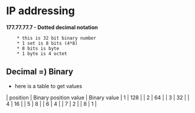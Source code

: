 # IP addressing

**177.77.77.7 - Dotted decimal notation**

```
    * this is 32 bit binary number
    * 1 set is 8 bits (4*8)
    * 8 bits is byte
    * 1 byte is 4 octet
```

## Decimal =) Binary

* here is a table to get values

| position | Binary position value | Binary value
| 1 | 128 |
| 2 | 64 |
| 3 | 32 |
| 4 | 16 |
| 5 | 8 |
| 6 | 4 |
| 7 | 2 |
| 8 | 1 |
